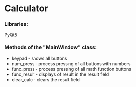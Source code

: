 # Calculator

### Libraries:

PyQt5

### Methods of the "MainWindow" class:

* keypad - shows all buttons
* num_press - process pressing of all buttons with numbers
* func_press - process pressing of all math function buttons
* func_result - displays of result in the result field
* clear_calc - clears the result field
